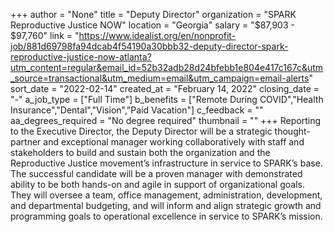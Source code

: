 +++
author = "None"
title = "Deputy Director"
organization = "SPARK Reproductive Justice NOW"
location = "Georgia"
salary = "$87,903 - $97,760"
link = "https://www.idealist.org/en/nonprofit-job/881d69798fa94dcab4f54190a30bbb32-deputy-director-spark-reproductive-justice-now-atlanta?utm_content=regular&email_id=52b32adb28d24bfebb1e804e417c167c&utm_source=transactional&utm_medium=email&utm_campaign=email-alerts"
sort_date = "2022-02-14"
created_at = "February 14, 2022"
closing_date = "-"
a_job_type = ["Full Time"]
b_benefits = ["Remote During COVID","Health Insurance","Dental","Vision","Paid Vacation"]
c_feedback = ""
aa_degrees_required = "No degree required"
thumbnail = ""
+++
Reporting to the Executive Director, the Deputy Director will be a strategic thought-partner and exceptional manager working collaboratively with staff and stakeholders to build and sustain both the organization and the Reproductive Justice movement’s infrastructure in service to SPARK’s base. The successful candidate will be a proven manager with demonstrated ability to be both hands-on and agile in support of organizational goals. They will oversee a team, office management, administration, development, and departmental budgeting, and will inform and align strategic growth and programming goals to operational excellence in service to SPARK’s mission.